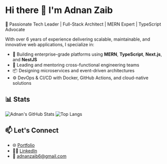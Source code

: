 # Hi there 👋 I'm Adnan Zaib

🚀 Passionate Tech Leader | Full-Stack Architect | MERN Expert | TypeScript Advocate

With over 6 years of experience delivering scalable, maintainable, and innovative web applications, I specialize in:

- 🔧 Building enterprise-grade platforms using **MERN**, **TypeScript**, **Next.js**, and **NestJS**
- 🧠 Leading and mentoring cross-functional engineering teams
- 📦 Designing microservices and event-driven architectures
- ⚙️ DevOps & CI/CD with Docker, GitHub Actions, and cloud-native solutions

## 📊 Stats
![Adnan's GitHub Stats](https://github-readme-stats.vercel.app/api?username=aadizee&show_icons=true&theme=radical)
![Top Langs](https://github-readme-stats.vercel.app/api/top-langs/?username=aadizee&layout=compact&theme=radical)

## 📫 Let's Connect
- 🌐 [Portfolio](https://aadizee-portfolio.vercel.app/)
- 🧑‍💼 [LinkedIn](https://linkedin.com/in/aadizee)
- 📧 adnanzaib6@gmail.com

